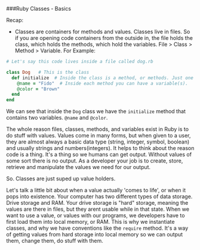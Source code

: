 ###Ruby Classes - Basics

Recap: 
- Classes are containers for methods and values. Classes live in files. So if you are 
opening code containers from the outside in, the file holds the class, which holds
the methods, which hold the variables. File > Class > Method > Variable. For Example:

```ruby
# Let's say this code lives inside a file called dog.rb

class Dog   # This is the class
  def initialize  # Inside the class is a method, or methods. Just one in this class
    @name = "Fido"  # Inside each method you can have a variable(s).
    @color = "Brown"
  end
end
```
We can see that inside the `Dog` class we have the `initialize` method that contains two 
variables. `@name` and `@color`.

The whole reason files, classes, methods, and variables exist in Ruby is to do stuff 
with values. Values come in many forms, but when given to a user, they are almost always 
a basic data type (string, integer, symbol, boolean) and usually strings and numbers(integers). 
It helps to think about the reason code is a thing. It's a thing so we humans can get output. 
Without values of some sort there is no output. As a developer your job is to create, store, 
retrieve and manipulate the values we need for our output. 

So. Classes are just suped up value holders.

Let's talk a little bit about when a value actually 'comes to life', or when it pops 
into existence. Your computer has two different types of data storage. Drive storage and 
RAM. Your drive storage is "hard" storage, meaning the values are there in files, but they 
arent usable while in that state. When we want to use a value, or values with our programs, 
we developers have to first load them into local memory, or RAM. This is why we instantiate 
classes, and why we have conventions like the `require` method. It's a way of getting values 
from hard storage into local memory so we can output them, change them, do stuff with them. 
